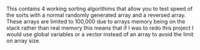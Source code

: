 This contains 4 working sorting algorithims that allow you to test speed of the sorts with a normal randomly generated array and a reversed array.
These arrays are limited to 100,000 due to arrays memory being on the stack rather than real memory this means that if I was to redo this project I would use global variables or a vector
instead of an array to avoid the limit on array size.
